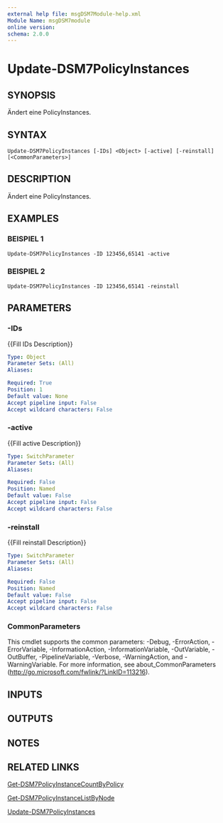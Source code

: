 ```yaml
---
external help file: msgDSM7Module-help.xml
Module Name: msgDSM7module
online version:
schema: 2.0.0
---
```


# Update-DSM7PolicyInstances

## SYNOPSIS
Ändert eine PolicyInstances.

## SYNTAX

```
Update-DSM7PolicyInstances [-IDs] <Object> [-active] [-reinstall] [<CommonParameters>]
```

## DESCRIPTION
Ändert eine PolicyInstances.

## EXAMPLES

### BEISPIEL 1
```
Update-DSM7PolicyInstances -ID 123456,65141 -active
```

### BEISPIEL 2
```
Update-DSM7PolicyInstances -ID 123456,65141 -reinstall
```

## PARAMETERS

### -IDs
{{Fill IDs Description}}

```yaml
Type: Object
Parameter Sets: (All)
Aliases:

Required: True
Position: 1
Default value: None
Accept pipeline input: False
Accept wildcard characters: False
```

### -active
{{Fill active Description}}

```yaml
Type: SwitchParameter
Parameter Sets: (All)
Aliases:

Required: False
Position: Named
Default value: False
Accept pipeline input: False
Accept wildcard characters: False
```

### -reinstall
{{Fill reinstall Description}}

```yaml
Type: SwitchParameter
Parameter Sets: (All)
Aliases:

Required: False
Position: Named
Default value: False
Accept pipeline input: False
Accept wildcard characters: False
```

### CommonParameters
This cmdlet supports the common parameters: -Debug, -ErrorAction, -ErrorVariable, -InformationAction, -InformationVariable, -OutVariable, -OutBuffer, -PipelineVariable, -Verbose, -WarningAction, and -WarningVariable. For more information, see about_CommonParameters (http://go.microsoft.com/fwlink/?LinkID=113216).

## INPUTS

## OUTPUTS

## NOTES

## RELATED LINKS

[Get-DSM7PolicyInstanceCountByPolicy]()

[Get-DSM7PolicyInstanceListByNode]()

[Update-DSM7PolicyInstances]()

